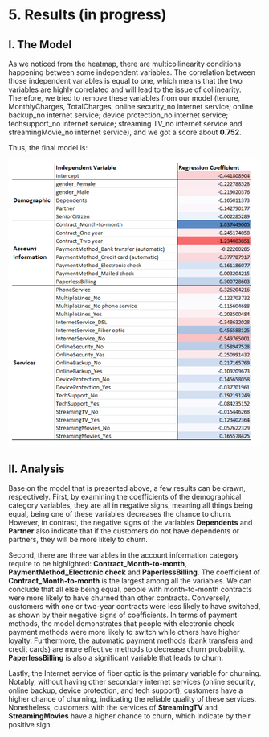 # 5. Results (in progress)
## I. The Model
As we noticed from the heatmap, there are multicollinearity conditions happening between some independent variables. The correlation between those independent variables is equal to one, which means that the two variables are highly correlated and will lead to the issue of collinearity. Therefore, we tried to remove these variables from our model (tenure, MonthlyCharges, TotalCharges, online security_no internet service; online backup_no internet service; device protection_no internet service; techsupport_no internet service; streaming TV_no internet service and streamingMovie_no internet service), and we got a score about **0.752**.

Thus, the final model is:


![alt text](https://github.com/tzyiyuet/telecom_customer_churn/blob/master/model_result_.PNG)

## II. Analysis
Base on the model that is presented above, a few results can be drawn, respectively. 
First, by examining the coefficients of the demographical category variables, they are all in negative signs, meaning all things being equal, being one of these variables decreases the chance to churn. However, in contrast, the negative signs of the variables **Dependents** and **Partner** also indicate that if the customers do not have dependents or partners, they will be more likely to churn.

Second, there are three variables in the account information category require to be highlighted: **Contract_Month-to-month**, **PaymentMethod_Electronic check** and **PaperlessBilling**. The coefficient of **Contract_Month-to-month** is the largest among all the variables. We can conclude that all else being equal, people with month-to-month contracts were more likely to have churned than other contracts. Conversely, customers with one or two-year contracts were less likely to have switched, as shown by their negative signs of coefficients. In terms of payment methods, the model demonstrates that people with electronic check payment methods were more likely to switch while others have higher loyalty. Furthermore, the automatic payment methods (bank transfers and credit cards) are more effective methods to decrease churn probability. **PaperlessBilling** is also a significant variable that leads to churn.

Lastly, the Internet service of fiber optic is the primary variable for churning. Notably, without having other secondary internet services (online security, online backup, device protection, and tech support), customers have a higher chance of churning, indicating the reliable quality of these services. Nonetheless, customers with the services of **StreamingTV** and **StreamingMovies** have a higher chance to churn, which indicate by their positive sign. 
